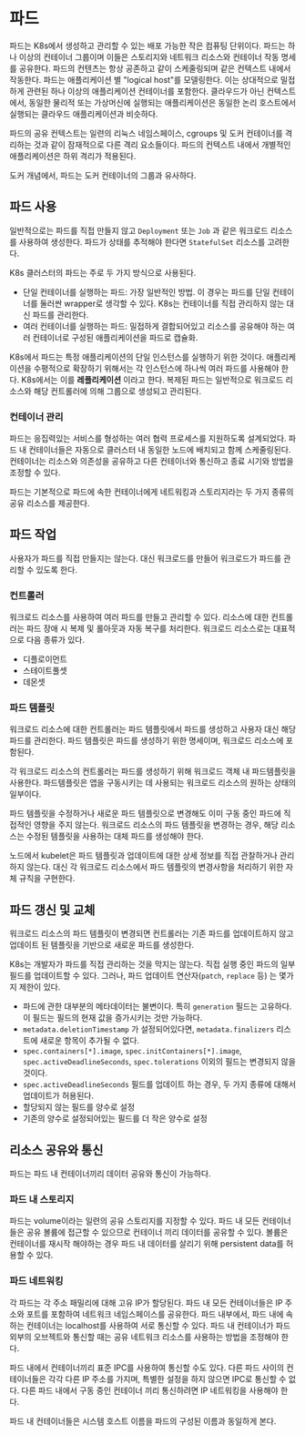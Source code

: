 # 파드

파드는 K8s에서 생성하고 관리할 수 있는 배포 가능한 작은 컴퓨팅 단위이다. 파드는 하나 이상의 컨테이너 그룹이며 이들은 스토리지와 네트워크 리소스와 컨테이너 작동 명세를 공유한다. 파드의 컨텐츠는 항상 공존하고 같이 스케줄링되며 같은 컨텍스트 내에서 작동한다. 파드는 애플리케이션 별 "logical host"를 모델링한다. 이는 상대적으로 밀접하게 관련된 하나 이상의 애플리케이션 컨테이너를 포함한다. 클라우드가 아닌 컨텍스트에서, 동일한 물리적 또는 가상머신에 실행되는 애플리케이션은 동일한 논리 호스트에서 실행되는 클라우드 애플리케이션과 비슷하다.

파드의 공유 컨텍스트는 일련의 리눅스 네임스페이스, cgroups 및 도커 컨테이너를 격리하는 것과 같이 잠재적으로 다른 격리 요소들이다. 파드의 컨텍스트 내에서 개별적인 애플리케이션은 하위 격리가 적용된다. 

도커 개념에서, 파드는 도커 컨테이너의 그룹과 유사하다.



## 파드 사용

일반적으로는 파드를 직접 만들지 않고 `Deployment` 또는 `Job` 과 같은 워크로드 리소스를 사용하여 생성한다. 파드가 상태를 추적해야 한다면 `StatefulSet` 리소스를 고려한다.

K8s 클러스터의 파드는 주로 두 가지 방식으로 사용된다.

* 단일 컨테이너를 실행하는 파드: 가장 일반적인 방법. 이 경우는 파드를 단일 컨테이너를 둘러싼 wrapper로 생각할 수 있다. K8s는 컨테이너를 직접 관리하지 않는 대신 파드를 관리한다.
* 여러 컨테이너를 실행하는 파드: 밀접하게 결합되어있고 리소스를 공유해야 하는 여러 컨테이너로 구성된 애플리케이션을 파드로 캡슐화. 

K8s에서 파드는 특정 애플리케이션의 단일 인스턴스를 실행하기 위한 것이다. 애플리케이션을 수평적으로 확장하기 위해서는 각 인스턴스에 하나씩 여러 파드를 사용해야 한다. K8s에서는 이를 **레플리케이션** 이라고 한다. 복제된 파드는 일반적으로 워크로드 리소스와 해당 컨트롤러에 의해 그룹으로 생성되고 관리된다.





### 컨테이너 관리

파드는 응집력있는 서비스를 형성하는 여러 협력 프로세스를 지원하도록 설계되었다. 파드 내 컨테이너들은 자동으로 클러스터 내 동일한 노드에 배치되고 함께 스케줄링된다. 컨테이너는 리소스와 의존성을 공유하고 다른 컨테이너와 통신하고 종료 시기와 방법을 조정할 수 있다.

파드는 기본적으로 파드에 속한 컨테이너에게 네트워킹과 스토리지라는 두 가지 종류의 공유 리소스를 제공한다.



## 파드 작업

사용자가 파드를 직접 만들지는 않는다. 대신 워크로드를 만들어 워크로드가 파드를 관리할 수 있도록 한다. 



### 컨트롤러

워크로드 리소스를 사용하여 여러 파드를 만들고 관리할 수 있다. 리소스에 대한 컨트롤러는 파드 장애 시 복제 및 롤아웃과 자동 복구를 처리한다. 워크로드 리소스로는 대표적으로 다음 종류가 있다.

* 디플로이먼트
* 스테이트풀셋
* 데몬셋



### 파드 템플릿

워크로드 리소스에 대한 컨트롤러는 파드 템플릿에서 파드를 생성하고 사용자 대신 해당 파드를 관리한다. 파드 템플릿은 파드를 생성하기 위한 명세이며, 워크로드 리소스에 포함된다.

각 워크로드 리소스의 컨트롤러는 파드를 생성하기 위해 워크로드 객체 내 파드템플릿을 사용한다. 파드템플릿은 앱을 구동시키는 데 사용되는 워크로드 리소스의 원하는 상태의 일부이다.

파드 템플릿을 수정하거나 새로운 파드 템플릿으로 변경해도 이미 구동 중인 파드에 직접적인 영향을 주지 않는다. 워크로드 리소스의 파드 템플릿을 변경하는 경우, 해당 리소스는 수정된 템플릿을 사용하는 대체 파드를 생성해야 한다. 

노드에서 kubelet은 파드 템플릿과 업데이트에 대한 상세 정보를 직접 관찰하거나 관리하지 않는다. 대신 각 워크로드 리소스에서 파드 템플릿의 변경사항을 처리하기 위한 자체 규칙을 구현한다.



## 파드 갱신 및 교체

워크로드 리소스의 파드 템플릿이 변경되면 컨트롤러는 기존 파드를 업데이트하지 않고 업데이트 된 템플릿을 기반으로 새로운 파드를 생성한다. 

K8s는 개발자가 파드를 직접 관리하는 것을 막지는 않는다. 직접 실행 중인 파드의 일부 필드를 업데이트할 수 있다. 그러나, 파드 업데이트 연산자(`patch`, `replace` 등) 는 몇가지 제한이 있다.

* 파드에 관한 대부분의 메타데이터는 불변이다. 특히 `generation` 필드는 고유하다. 이 필드는 필드의 현재 값을 증가시키는 것만 가능하다.
* `metadata.deletionTimestamp` 가 설정되어있다면, `metadata.finalizers` 리스트에 새로운 항목이 추가될 수 없다.
* `spec.containers[*].image`, `spec.initContainers[*].image`, `spec.activeDeadlineSeconds`,  `spec.tolerations`  이외의 필드는 변경되지 않을 것이다.
*  `spec.activeDeadlineSeconds` 필드를 업데이트 하는 경우, 두 가지 종류에 대해서 업데이트가 허용된다.
  * 할당되지 않는 필드를 양수로 설정
  * 기존의 양수로 설정되어있는 필드를 더 작은 양수로 설정



## 리소스 공유와 통신

파드는 파드 내 컨테이너끼리 데이터 공유와 통신이 가능하다.

### 파드 내 스토리지

파드는 volume이라는 일련의 공유 스토리지를 지정할 수 있다. 파드 내 모든 컨테이너들은 공유 볼륨에 접근할 수 있으므로 컨테이너 끼리 데이터를 공유할 수 있다. 볼륨은 컨테이너를 재시작 해야하는 경우 파드 내 데이터를 살리기 위해 persistent data를 허용할 수 있다. 



### 파드 네트워킹

각 파드는 각 주소 패밀리에 대해 고유 IP가 할당된다. 파드 내 모든 컨테이너들은 IP 주소와 포트를 포함하여 네트워크 네임스페이스를 공유한다. 파드 내부에서, 파드 내에 속하는 컨테이너는 localhost를 사용하여 서로 통신할 수 있다. 파드 내 컨테이너가 파드 외부의 오브젝트와 통신할 때는 공유 네트워크 리소스를 사용하는 방법을 조정해야 한다. 

파드 내에서 컨테이너끼리 표준 IPC를 사용하여 통신할 수도 있다. 다른 파드 사이의 컨테이너들은 각각 다른 IP 주소를 가지며, 특별한 설정을 하지 않으면 IPC로 통신할 수 없다. 다른 파드 내에서 구동 중인 컨테이너 끼리 통신하려면 IP 네트워킹을 사용해야 한다.

파드 내 컨테이너들은 시스템 호스트 이름을 파드의 구성된 이름과 동일하게 본다. 













